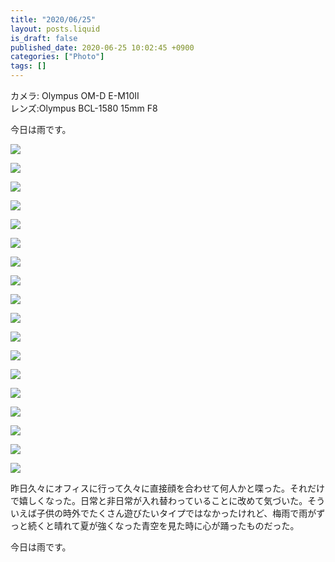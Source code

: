 ```yaml
---
title: "2020/06/25"
layout: posts.liquid
is_draft: false
published_date: 2020-06-25 10:02:45 +0900
categories: ["Photo"]
tags: []
---
```


カメラ: Olympus OM-D E-M10II  
レンズ:Olympus BCL-1580 15mm F8

今日は雨です。

![](/public/images/2020/06/P6250400-1024x768.jpg)

![](/public/images/2020/06/P6250401-1024x768.jpg)

![](/public/images/2020/06/P6250402-1024x768.jpg)

![](/public/images/2020/06/P6250405-1024x768.jpg)

![](/public/images/2020/06/P6250406-1024x768.jpg)

![](/public/images/2020/06/P6250407-768x1024.jpg)

![](/public/images/2020/06/P6250408-1024x768.jpg)

![](/public/images/2020/06/P6250409-1024x768.jpg)

![](/public/images/2020/06/P6250410-1024x768.jpg)

![](/public/images/2020/06/P6250411-1024x768.jpg)

![](/public/images/2020/06/P6250414-1024x768.jpg)

![](/public/images/2020/06/P6250415-1024x768.jpg)

![](/public/images/2020/06/P6250416-1024x768.jpg)

![](/public/images/2020/06/P6250417-1024x768.jpg)

![](/public/images/2020/06/P6250419-1024x768.jpg)

![](/public/images/2020/06/P6250420-1024x768.jpg)

![](/public/images/2020/06/P6250421-1-1024x768.jpg)

![](/public/images/2020/06/P6250422-1024x768.jpg)

昨日久々にオフィスに行って久々に直接顔を合わせて何人かと喋った。それだけで嬉しくなった。日常と非日常が入れ替わっていることに改めて気づいた。そういえば子供の時外でたくさん遊びたいタイプではなかったけれど、梅雨で雨がずっと続くと晴れて夏が強くなった青空を見た時に心が踊ったものだった。

今日は雨です。


